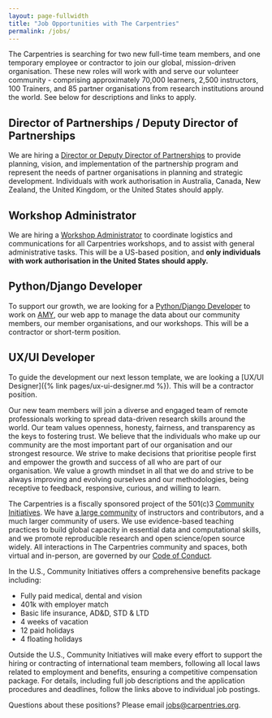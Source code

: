 ```yaml
---
layout: page-fullwidth
title: "Job Opportunities with The Carpentries"
permalink: /jobs/
---
```


The Carpentries is searching for two new full-time team members, and one temporary employee or contractor to join our global, mission-driven organisation. 
These new roles will work with and serve our volunteer community - comprising approximately 70,000 learners, 2,500 instructors, 100 Trainers, and 85 
partner organisations from research institutions around the world. See below for descriptions and links to 
apply.

## Director of Partnerships / Deputy Director of Partnerships
We are hiring a [Director or Deputy Director of Partnerships](http://carpentries.org/director-of-partnerships/) to provide planning, vision, and implementation of the partnership program and represent the needs of partner organisations in planning and strategic development. Individuals with work authorisation in Australia, Canada, New Zealand, the United Kingdom, or the United States should apply.

## Workshop Administrator
We are hiring a [Workshop Administrator](http://carpentries.org/workshop-administrator/) to coordinate logistics and communications for all Carpentries workshops, and to assist with general administrative tasks. This will be a US-based position, and 
**only individuals with work authorisation in the United States should apply.**

## Python/Django Developer
To support our growth, we are looking for a [Python/Django Developer](http://carpentries.org/python-django-developer/) to work on
[AMY](https://github.com/carpentries/amy), our web app to manage the data about
our community members, our member organisations, and our workshops. This will be a contractor or short-term position.

## UX/UI Developer

To guide the development our next lesson template, we are looking a [UX/UI Designer]({% link pages/ux-ui-designer.md %}). This will be a contractor position.

Our new team members will join a diverse and engaged team of remote professionals working to spread data-driven research skills around the world.
Our team values openness, honesty, fairness, and transparency as the keys to fostering trust. We believe that the individuals who make up our community
are the most important part of our organisation and our strongest resource. We strive to make decisions that prioritise people first and empower the growth
and success of all who are part of our organisation. We value a growth mindset in all that we do and strive to be always improving and evolving ourselves
and our methodologies, being receptive to feedback, responsive, curious, and willing to learn.

The Carpentries is a fiscally sponsored project of the 501(c)3 [Community Initiatives](http://communityin.org/). We have 
[a large community](https://carpentries.org/instructors-map/) of instructors and contributors, and a much larger community of users. We use evidence-based
teaching practices to build global capacity in essential data and computational skills, and we promote reproducible research and open science/open source 
widely. All interactions in The Carpentries community and spaces, both 
virtual and in-person, are governed by our 
[Code of Conduct](https://docs.carpentries.org/topic_folders/policies/code-of-conduct.html#code-of-conduct-detailed-view).

In the U.S., Community Initiatives offers a comprehensive benefits package including:
- Fully paid medical, dental and vision
- 401k with employer match
- Basic life insurance, AD&D, STD & LTD
- 4 weeks of vacation
- 12 paid holidays
- 4 floating holidays

Outside the U.S., Community Initiatives will make every effort to support the hiring or contracting of international team members, 
following all local laws related to employment and benefits, ensuring a competitive compensation package. For details, including full job descriptions and the application procedures and deadlines, follow the links above to individual job postings. 

Questions about these positions? Please email [jobs@carpentries.org](mailto:jobs@carpentries.org).
